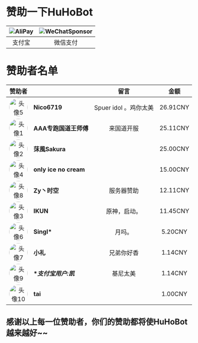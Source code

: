 # 赞助一下HuHoBot
| ![AliPay](https://pic.txssb.cn/Alipay.jpg) | ![WeChatSponsor](https://pic.txssb.cn/WeChatSponor.png) |
|:---:|:---:|
| 支付宝 | 微信支付 |

#  赞助者名单

| 赞助者 |  | 留言| 金额 |
|:---:|:---|:---:|:---:|
| ![头像5](http://q1.qlogo.cn/g?b=qq&nk=1584573887&s=100) | **Nico6719**| Spuer idol 。鸡你太美 | 26.91CNY|
| ![头像1](http://q1.qlogo.cn/g?b=qq&nk=3829874284&s=100) | **AAA专跑国道王师傅** | 来国道开服 |25.11CNY|
| ![头像2](http://q1.qlogo.cn/g?b=qq&nk=3136568325&s=100) | **莯風Sakura** | | 25.00CNY|
| ![头像4](http://q1.qlogo.cn/g?b=qq&nk=853636648&s=100) | **only ice no cream**| | 15.00CNY|
| ![头像8](http://q1.qlogo.cn/g?b=qq&nk=1967368506&s=100) | **Zy丶时空**| 服务器赞助| 12.11CNY|
| ![头像3](http://q1.qlogo.cn/g?b=qq&nk=2521291740&s=100) | **IKUN**| 原神，启动。| 11.45CNY|
| ![头像6](http://q1.qlogo.cn/g?b=qq&nk=1430234200&s=100) | **Singl***| 月吗。| 5.20CNY|
| ![头像7](http://q1.qlogo.cn/g?b=qq&nk=1219690858&s=100) | **小礼**| 兄弟你好香| 1.14CNY|
| ![头像9](https://pic.txssb.cn/1748095419852.png) | **支付宝用户:*凯**| 基尼太美| 1.14CNY|
| ![头像10](http://q1.qlogo.cn/g?b=qq&nk=1354854193&s=100) | **tai**| | 1.00CNY|


## 感谢以上每一位赞助者，你们的赞助都将使HuHoBot越来越好~~


<style>
  /* 头像样式 */
  table:has([alt^="头像"]) img {
    width: 50px;
    height: 50px;
    border-radius: 50%;
    object-fit: cover;
    vertical-align: middle; /* 确保头像垂直居中 */
  }
  /* 名字样式 */
  table:has([alt^="头像"]) td:nth-child(2) {
    vertical-align: middle;
    font-weight: bold;
  }
  table:has([alt^="头像"]) td:nth-child(3) {
    vertical-align: middle;
  }
  table:has([alt^="头像"]) td:nth-child(4) {
    vertical-align: middle;
  }
  /* 保持表格宽度自适应 */
  table {
    width: 100%;
  }
</style>